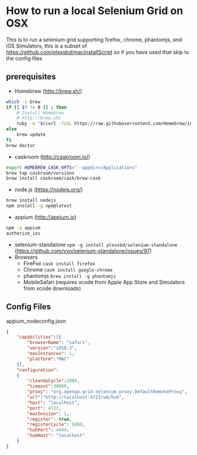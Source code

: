 # How to run a local Selenium Grid on OSX

This is to run a selenium grid supporting firefox, chrome, phantomjs, and iOS Simulators, this is a subset of https://github.com/plessbd/macInstallScript so if you have used that skip to the config files

## prerequisites

* Homebrew (http://brew.sh/)
```bash
which -s brew
if [[ $? != 0 ]] ; then
	# Install Homebrew
	# http://brew.sh/
	ruby -e "$(curl -fsSL https://raw.githubusercontent.com/Homebrew/install/master/install)"
else
	brew update
fi
brew doctor
```
* caskroom (http://caskroom.io/)
```bash
export HOMEBREW_CASK_OPTS="--appdir=/Applications"
brew tap caskroom/versions
brew install caskroom/cask/brew-cask
```
* node.js (https://nodejs.org/)
```bash
brew install nodejs
npm install -g npm@latest
```
* appium (http://appium.io)
```bash
npm -g appium
authorize_ios
```
* selenium-standalone `npm -g install plessbd/selenium-standalone` (https://github.com/vvo/selenium-standalone/issues/97)
* Browsers
	* FireFox `cask install firefox`
	* Chrome `cask install google-chrome`
	* phantomjs `brew install -g phantomjs`
	* MobileSafari (requires xcode from Apple App Store and Simulators from xcode downloads)

## Config Files

appium_nodeconfig.json
```json
{
	"capabilities":[{
		"browserName": "safari",
		"version":"iOS8.3",
		"maxInstances": 1,
		"platform":"MAC"
	}],
	"configuration":
	{
		"cleanUpCycle":2000,
		"timeout":30000,
		"proxy": "org.openqa.grid.selenium.proxy.DefaultRemoteProxy",
		"url":"http://localhost:4723/wd/hub",
		"host": "localhost",
		"port": 4723,
		"maxSession": 1,
		"register": true,
		"registerCycle": 5000,
		"hubPort": 4444,
		"hubHost": "localhost"
	}
}
```
